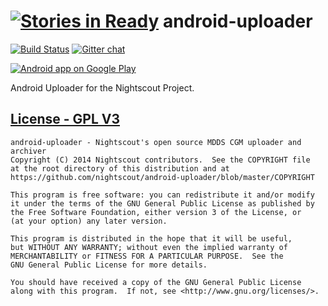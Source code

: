 [![Stories in Ready](https://badge.waffle.io/nightscout/android-uploader.png?label=ready&title=Ready)](https://waffle.io/nightscout/android-uploader)
android-uploader
====================
[![Build Status](https://travis-ci.org/nightscout/cgm-remote-monitor.png)](https://travis-ci.org/nightscout/android-uploader)
[![Gitter chat](https://badges.gitter.im/nightscout.png)](https://gitter.im/nightscout/public)

<a href="https://play.google.com/store/apps/details?id=com.nightscout.android"><img alt="Android app on Google Play" src="https://developer.android.com/images/brand/en_app_rgb_wo_45.png" />
</a>

Android Uploader for the Nightscout Project.


## [License - GPL V3](gpl-v3)
[gpl-3]: http://www.gnu.org/licenses/gpl-3.0.txt

    android-uploader - Nightscout's open source MDDS CGM uploader and archiver
    Copyright (C) 2014 Nightscout contributors.  See the COPYRIGHT file
    at the root directory of this distribution and at
    https://github.com/nightscout/android-uploader/blob/master/COPYRIGHT

    This program is free software: you can redistribute it and/or modify
    it under the terms of the GNU General Public License as published by
    the Free Software Foundation, either version 3 of the License, or
    (at your option) any later version.

    This program is distributed in the hope that it will be useful,
    but WITHOUT ANY WARRANTY; without even the implied warranty of
    MERCHANTABILITY or FITNESS FOR A PARTICULAR PURPOSE.  See the
    GNU General Public License for more details.

    You should have received a copy of the GNU General Public License
    along with this program.  If not, see <http://www.gnu.org/licenses/>.


